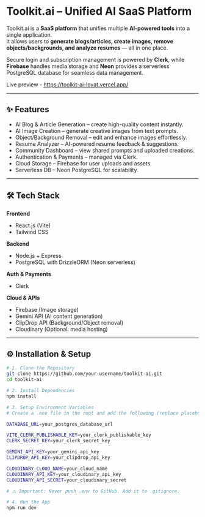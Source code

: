 # Toolkit.ai – Unified AI SaaS Platform

Toolkit.ai is a **SaaS platform** that unifies multiple **AI-powered tools** into a single application.  
It allows users to **generate blogs/articles, create images, remove objects/backgrounds, and analyze resumes** — all in one place.  

Secure login and subscription management is powered by **Clerk**, while **Firebase** handles media storage and **Neon** provides a serverless PostgreSQL database for seamless data management.  

Live preview - https://toolkit-ai-lovat.vercel.app/

---

## ✨ Features

- AI Blog & Article Generation – create high-quality content instantly.  
- AI Image Creation – generate creative images from text prompts.  
- Object/Background Removal – edit and enhance images effortlessly.  
- Resume Analyzer – AI-powered resume feedback & suggestions.  
- Community Dashboard – view shared prompts and uploaded creations.  
- Authentication & Payments – managed via Clerk.  
- Cloud Storage – Firebase for user uploads and assets.  
- Serverless DB – Neon PostgreSQL for scalability.  

---

## 🛠️ Tech Stack

**Frontend**
- React.js (Vite)  
- Tailwind CSS  

**Backend**
- Node.js + Express  
- PostgreSQL with DrizzleORM (Neon serverless)  

**Auth & Payments**
- Clerk  

**Cloud & APIs**
- Firebase (Image storage)  
- Gemini API (AI content generation)  
- ClipDrop API (Background/Object removal)  
- Cloudinary (Optional: media hosting)  

---

## ⚙️ Installation & Setup

```bash
# 1. Clone the Repository
git clone https://github.com/your-username/toolkit-ai.git
cd toolkit-ai

# 2. Install Dependencies
npm install

# 3. Setup Environment Variables
# Create a .env file in the root and add the following (replace placeholders with your keys):

DATABASE_URL=your_postgres_database_url

VITE_CLERK_PUBLISHABLE_KEY=your_clerk_publishable_key
CLERK_SECRET_KEY=your_clerk_secret_key

GEMINI_API_KEY=your_gemini_api_key
CLIPDROP_API_KEY=your_clipdrop_api_key

CLOUDINARY_CLOUD_NAME=your_cloud_name
CLOUDINARY_API_KEY=your_cloudinary_api_key
CLOUDINARY_API_SECRET=your_cloudinary_secret

# ⚠️ Important: Never push .env to GitHub. Add it to .gitignore.

# 4. Run the App
npm run dev
